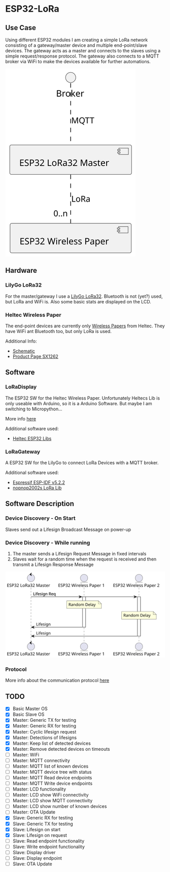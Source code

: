 # ESP32-LoRa

## Use Case

Using different ESP32 modules I am creating a simple LoRa network consisting of a gateway/master device and multiple end-point/slave devices. The gateway acts as a master and connects to the slaves using a simple request/response protocol. The gateway also connects to a MQTT broker via WiFi to make the devices available for further automations.

![System](doc/system.svg)

## Hardware

### LilyGo LoRa32

For the master/gateway I use a [LilyGo LoRa32](https://github.com/LilyGO/TTGO-LORA32/tree/LilyGO-V1.3-868). Bluetooth is not (yet?) used, but LoRa and WiFi is. Also some basic stats are displayed on the LCD.

### Heltec Wireless Paper

The end-point devices are currently only [Wireless Papers](https://heltec.org/project/wireless-paper/) from Heltec. They have WiFi ant Bluetooth too, but only LoRa is used.

Additional Info:

- [Schematic](https://resource.heltec.cn/download/Wireless_Paper/Wireless_Paper_V0.4_Schematic_Diagram.pdf)
- [Product Page SX1262](https://www.semtech.com/products/wireless-rf/lora-connect/sx1262)

## Software

### LoRaDisplay

The ESP32 SW for the Heltec Wireless Paper. Unfortunately Heltecs Lib is only useable with Arduino, so it is a Arduino Software. But maybe I am switching to Micropython...

More info [here](doc/loradisplay.md)

Additional software used:

- [Heltec ESP32 Libs](https://github.com/HelTecAutomation/Heltec_ESP32)

### LoRaGateway

A ESP32 SW for the LilyGo to connect LoRa Devices with a MQTT broker.

Additional software used:

- [Espressif ESP-IDF v5.2.2](https://docs.espressif.com/projects/esp-idf/en/stable/esp32/get-started/index.html)
- [nopnop2002s LoRa Lib](https://github.com/nopnop2002/esp-idf-sx127x.git)

## Software Description

### Device Discovery - On Start

Slaves send out a Lifesign Broadcast Message on power-up

### Device Discovery - While running

1. The master sends a Lifesign Request Message in fixed intervals
2. Slaves wait for a random time when the request is received and then transmit a Lifesign Response Message

![Discovery](doc/discovery.svg)

### Protocol

More info about the communication protocol [here](doc/protocol.md)

## TODO

- [X] Basic Master OS
- [X] Basic Slave OS
- [X] Master: Generic TX for testing
- [X] Master: Generic RX for testing
- [X] Master: Cyclic lifesign request
- [X] Master: Detections of lifesigns
- [X] Master: Keep list of detected devices
- [X] Master: Remove detected devices on timeouts
- [ ] Master: WiFi
- [ ] Master: MQTT connectivity
- [ ] Master: MQTT list of known devices
- [ ] Master: MQTT device tree with status
- [ ] Master: MQTT Read device endpoints
- [ ] Master: MQTT Write device endpoints
- [ ] Master: LCD functionality
- [ ] Master: LCD show WiFi connectivity
- [ ] Master: LCD show MQTT connectivity
- [ ] Master: LCD show number of known devices
- [ ] Master: OTA Update
- [X] Slave: Generic RX for testing
- [X] Slave: Generic TX for testing
- [X] Slave: Lifesign on start
- [X] Slave: Lifesign on request
- [ ] Slave: Read endpoint functionality
- [ ] Slave: Write endpoint functionality
- [ ] Slave: Display driver
- [ ] Slave: Display endpoint
- [ ] Slave: OTA Update

